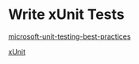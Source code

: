 # Write xUnit Tests

[microsoft-unit-testing-best-practices](https://docs.microsoft.com/en-us/dotnet/core/testing/unit-testing-best-practices)

[xUnit](https://xunit.github.io/)
